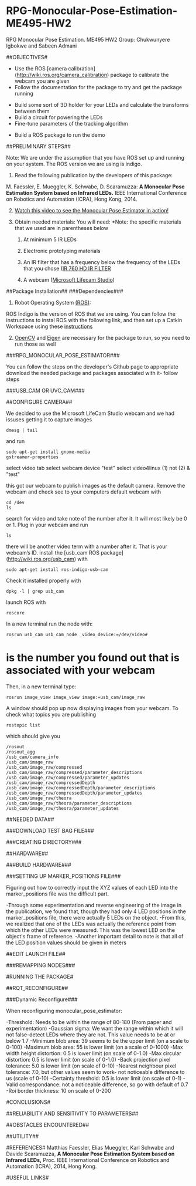 RPG-Monocular-Pose-Estimation-ME495-HW2
=======================================

RPG Monocular Pose Estimation. ME495 HW2
Group: Chukwunyere Igbokwe and Sabeen Admani

##OBJECTIVES#
* Use the ROS [camera calibration] (http://wiki.ros.org/camera_calibration) package to calibrate the webcam you are given
* Follow the documentation for the package to try and get the package running
 - Build some sort of 3D holder for your LEDs and calculate the transforms between them
 - Build a circuit for powering the LEDs
 - Fine-tune parameters of the tracking algorithm
* Build a ROS package to run the demo


##PRELIMINARY STEPS##

Note: We are under the assumption that you have ROS set up and running on your system. The ROS version we are using is indigo.

1. Read the following publication by the developers of this package:

M. Faessler, E. Mueggler, K. Schwabe, D. Scaramuzza: **A Monocular Pose Estimation System based on Infrared LEDs.** IEEE International Conference on Robotics and Automation (ICRA), Hong Kong, 2014.

2. [Watch this video to see the Monocular Pose Estimator in action!](http://www.youtube.com/watch?v=8Ui3MoOxcPQ)

3. Obtain needed materials:
   You will need:
    *Note: the specific materials that we used are in parentheses below
    1. At minimum 5 IR LEDs

    2. Electronic prototyping materials

    3. An IR filter that has a frequency below the frequency of the LEDs that you chose ([IR 760 HD IR FILTER](http://www.amazon.com/NEEWER%C2%AE-760nm-Infrared-Infra-Filter/dp/B003TY10AS/ref=sr_1_1?s=electronics&ie=UTF8&qid=1415146287&sr=1-1&keywords=neewer+10000314)

    4. A webcam ([Microsoft Lifecam Studio](http://www.microsoft.com/hardware/en-us/p/lifecam-studio/Q2F-00013)) 

##Package Installation##
###Dependencies###

1. Robot Operating System [(ROS)](http://wiki.ros.org/ROS/Installation): 
 
ROS Indigo is the version of ROS that we are using. You can follow the instructions to instal ROS with the following link, and then set up a Catkin Workspace using these [instructions](http://wiki.ros.org/catkin/Tutorials/create_a_workspace)

2. [OpenCV](http://opencv.org/) and [Eigen](http://eigen.tuxfamily.org/index.php?title=Main_Page) are necessary for the package to run, so you need to run those as well




###RPG_MONOCULAR_POSE_ESTIMATOR###

You can follow the steps on the developer's Github page to appropriate download the needed package and packages associated with it- follow steps 

###USB_CAM OR UVC_CAM###

##CONFIGURE CAMERA##

We decided to use the Microsoft LifeCam Studio webcam and we had issuses getting it to capture images

```lsusb
dmesg | tail
```

and run
```
sudo apt-get install gnome-media
gstreamer-properties
```
select video tab
select webcam device "test"
select video4linux (1) not (2) & "test"

this got our webcam to publish images as the default camera.
Remove the webcam and check see to your computers default webcam with 
```
cd /dev
ls
```

search for video and take note of the number after it. It will most likely be 0 or 1. Plug in your webcam and run 
```
ls
```

there will be another video term with a number after it. That is your webcam’s ID.
install the [usb_cam ROS package] (http://wiki.ros.org/usb_cam) with
```
sudo apt-get install ros-indigo-usb-cam
```
Check it installed properly with
```
dpkg -l | grep usb_cam
```
launch ROS with
```
roscore 
```
In a new terminal run the node with: 
```
rosrun usb_cam usb_cam_node _video_device:=/dev/video#
```
# is the number you found out that is associated with your webcam

Then, in a new terminal type: 
```
rosrun image_view image_view image:=usb_cam/image_raw
```
A window should pop up now displaying images from your webcam.
To check what topics you are publishing 

```
rostopic list
````
which should give you 
```
/rosout
/rosout_agg
/usb_cam/camera_info
/usb_cam/image_raw
/usb_cam/image_raw/compressed
/usb_cam/image_raw/compressed/parameter_descriptions
/usb_cam/image_raw/compressed/parameter_updates
/usb_cam/image_raw/compressedDepth
/usb_cam/image_raw/compressedDepth/parameter_descriptions
/usb_cam/image_raw/compressedDepth/parameter_updates
/usb_cam/image_raw/theora
/usb_cam/image_raw/theora/parameter_descriptions
/usb_cam/image_raw/theora/parameter_updates
```

##NEEDED DATA##

###DOWNLOAD TEST BAG FILE###

###CREATING DIRECTORY###

##HARDWARE##

###BUILD HARDWARE###

###SETTING UP MARKER_POSITIONS FILE###

Figuring out how to correctly input the XYZ values of each LED into the marker_positions file was the difficult part.

-Through some experimentation and reverse engineering of the image in the publication, we found that, though they had only 4 LED positions in the marker_positions file, there were actually 5 LEDs on the object.
-From this, we realized that one of the LEDs was actually the reference point from which the other LEDs were measured. This was the lowest LED on the object's frame of reference.
-Another important detail to note is that all of the LED position values should be given in meters

##EDIT LAUNCH FILE##



###REMAPPING NODES###

#RUNNING THE PACKAGE#

##RQT_RECONFIGURE##

###Dynamic Reconfigure###

When reconfiguring monocular_pose_estimator:

-Threshold: Needs to be within the range of 80-180 (From paper and experimentation)
-Gaussian sigma: We want the range within which it will not false-detect LEDs where they are not. This value needs to be at or below 1.7
-Minimum blob area: 39 seems to be the upper limit (on a scale to 0-100)
-Maximum blob area: 55 is lower limit (on a scale of 0-1000)
-Max width height distortion: 0.5 is lower limit (on scale of 0-1.0)
-Max circular distortion: 0.5 is lower limit (on scale of 0-1.0)
-Back projection pixel tolerance: 5.0 is lower limit (on scale of 0-10)
-Nearest neighbour pixel tolerance: 7.0, but other values seem to work- not noticeable difference to us (scale of 0-10)
-Certainty threshold: 0.5 is lower limit (on scale of 0-1)
-Valid correspondance: not a noticeable difference, so go with default of 0.7
-Roi border thickness: 10 on scale of 0-200

#CONCLUSIONS#

##RELIABILITY AND SENSITIVITY TO PARAMETERS##

##OBSTACLES ENCOUNTERED##

##UTILITY##


#REFERENCES#
Matthias Faessler, Elias Mueggler, Karl Schwabe and Davide Scaramuzza, **A Monocular Pose Estimation System based on Infrared LEDs,** Proc. IEEE International Conference on Robotics and Automation (ICRA), 2014, Hong Kong. 

#USEFUL LINKS#
